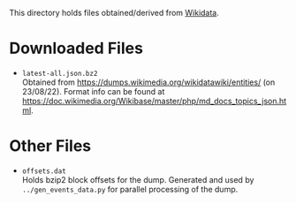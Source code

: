 This directory holds files obtained/derived from [Wikidata](https://www.wikidata.org/).

# Downloaded Files
-   `latest-all.json.bz2` <br>
    Obtained from <https://dumps.wikimedia.org/wikidatawiki/entities/> (on 23/08/22).
    Format info can be found at <https://doc.wikimedia.org/Wikibase/master/php/md_docs_topics_json.html>.

# Other Files
-   `offsets.dat` <br>
    Holds bzip2 block offsets for the dump. Generated and used by
    `../gen_events_data.py` for parallel processing of the dump.
